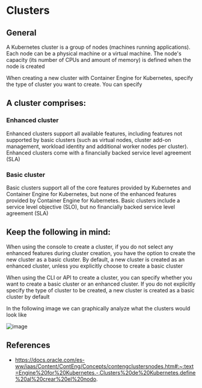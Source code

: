 # Clusters

## General

A Kubernetes cluster is a group of nodes (machines running applications). Each node can be a physical machine or a virtual machine. The node's capacity (its number of CPUs and amount of memory) is defined when the node is created

When creating a new cluster with Container Engine for Kubernetes, specify the type of cluster you want to create. You can specify

## A cluster comprises:

### Enhanced cluster

Enhanced clusters support all available features, including features not supported by basic clusters (such as virtual nodes, cluster add-on management, workload identity and additional worker nodes per cluster). Enhanced clusters come with a financially backed service level agreement (SLA)

### Basic cluster

Basic clusters support all of the core features provided by Kubernetes and Container Engine for Kubernetes, but none of the enhanced features provided by Container Engine for Kubernetes. Basic clusters include a service level objective (SLO), but no financially backed service level agreement (SLA)

## Keep the following in mind:

When using the console to create a cluster, if you do not select any enhanced features during cluster creation, you have the option to create the new cluster as a basic cluster. By default, a new cluster is created as an enhanced cluster, unless you explicitly choose to create a basic cluster

When using the CLI or API to create a cluster, you can specify whether you want to create a basic cluster or an enhanced cluster. If you do not explicitly specify the type of cluster to be created, a new cluster is created as a basic cluster by default

In the following image we can graphically analyze what the clusters would look like

![image](https://github.com/dimasx010/knowledge/assets/105082657/e59fe88d-412f-468c-af99-7fe98e116cf0)

## References
- https://docs.oracle.com/es-ww/iaas/Content/ContEng/Concepts/contengclustersnodes.htm#:~:text=Engine%20for%20Kubernetes.-,Clusters%20de%20Kubernetes,define%20al%20crear%20el%20nodo.